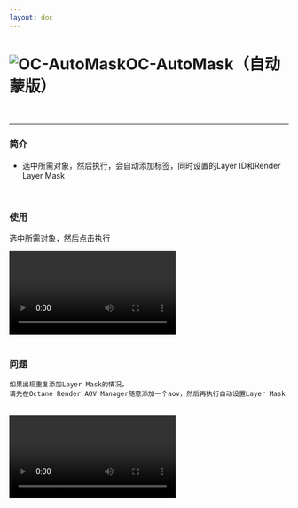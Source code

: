 ```yaml
---
layout: doc
---
```

# <span class="h1-icon"><img src="/img/OC-AutoMask.webp" alt="OC-AutoMask"></span>OC-AutoMask（自动蒙版）

<br/>

---

### 简介

- 选中所需对象，然后执行，会自动添加标签，同时设置的Layer ID和Render Layer Mask

<br/>


### 使用
选中所需对象，然后点击执行
<br/>

<video controls>
  <source src="/img/oc-mattool-1_5_auto_layer_mask.webm" type="video/webm">
</video>

<br/>
<br/>

### 问题

```
如果出现重复添加Layer Mask的情况，
请先在Octane Render AOV Manager随意添加一个aov，然后再执行自动设置Layer Mask
```
<br/>

<video controls>
  <source src="/img/oc-mattool-auto_id_bug.webm" type="video/webm">
</video>

<br/>
<br/>